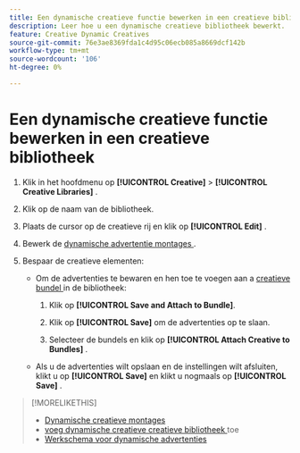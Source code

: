 ```yaml
---
title: Een dynamische creatieve functie bewerken in een creatieve bibliotheek
description: Leer hoe u een dynamische creatieve bibliotheek bewerkt.
feature: Creative Dynamic Creatives
source-git-commit: 76e3ae8369fda1c4d95c06ecb085a8669dcf142b
workflow-type: tm+mt
source-wordcount: '106'
ht-degree: 0%

---
```


# Een dynamische creatieve functie bewerken in een creatieve bibliotheek

1. Klik in het hoofdmenu op **[!UICONTROL Creative]** > **[!UICONTROL Creative Libraries]** .

1. Klik op de naam van de bibliotheek.

1. Plaats de cursor op de creatieve rij en klik op **[!UICONTROL Edit]** .

1. Bewerk de [ dynamische advertentie montages ](creative-settings-dynamic.md).

1. Bespaar de creatieve elementen:

   * Om de advertenties te bewaren en hen toe te voegen aan a [ creatieve bundel ](bundle-manage.md) in de bibliotheek:

      1. Klik op **[!UICONTROL Save and Attach to Bundle]**.

      1. Klik op **[!UICONTROL Save]** om de advertenties op te slaan.

      1. Selecteer de bundels en klik op **[!UICONTROL Attach Creative to Bundles]** .

   * Als u de advertenties wilt opslaan en de instellingen wilt afsluiten, klikt u op **[!UICONTROL Save]** en klikt u nogmaals op **[!UICONTROL Save]** .

>[!MORELIKETHIS]
>
>* [ Dynamische creatieve montages ](creative-settings-dynamic.md)
>* [ voeg dynamische creatieve creatieve bibliotheek ](creative-add-dynamic.md) toe
>* [ Werkschema voor dynamische advertenties ](/help/creative/introduction/workflow-dynamic-ads.md)
